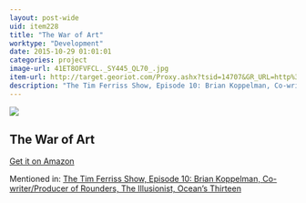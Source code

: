 ```yaml
---
layout: post-wide
uid: item228
title: "The War of Art"
worktype: "Development"
date: 2015-10-29 01:01:01
categories: project
image-url: 41ET8OFVFCL._SY445_QL70_.jpg
item-url: http://target.georiot.com/Proxy.ashx?tsid=14707&GR_URL=http%3A%2F%2Fwww.amazon.com%2FWar-Art-Steven-Pressfield-ebook%2Fdp%2FB007A4SDCG%2F
description: "The Tim Ferriss Show, Episode 10: Brian Koppelman, Co-writer/Producer of Rounders, The Illusionist, Ocean’s Thirteen"
---
```

<a href="http://target.georiot.com/Proxy.ashx?tsid=14707&GR_URL=http%3A%2F%2Fwww.amazon.com%2FWar-Art-Steven-Pressfield-ebook%2Fdp%2FB007A4SDCG%2F" target="blank"><img src="../../../../img/thumbs/41ET8OFVFCL._SY445_QL70_.jpg" class="prod-img"></a>
<h2>The War of Art</h2>
<p><a href="http://target.georiot.com/Proxy.ashx?tsid=14707&GR_URL=http%3A%2F%2Fwww.amazon.com%2FWar-Art-Steven-Pressfield-ebook%2Fdp%2FB007A4SDCG%2F" target="blank">Get it on Amazon</a><p>
<p>Mentioned in: <a href="http://fourhourworkweek.com/2014/06/04/brian-koppelman-screenwriter/" target="blank">The Tim Ferriss Show, Episode 10: Brian Koppelman, Co-writer/Producer of Rounders, The Illusionist, Ocean’s Thirteen</a></p>
